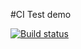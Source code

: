 #CI Test demo

[![Build status](https://ci.appveyor.com/api/projects/status/0jlcw7gbfsla7q8t?svg=true)](https://ci.appveyor.com/project/falyya/tests)
